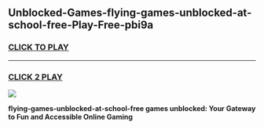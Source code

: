
## Unblocked-Games-flying-games-unblocked-at-school-free-Play-Free-pbi9a
<h3>
<a href="https://premium76.site?title=flying-games-unblocked-at-school-free&ref=09A">CLICK TO PLAY</a></h3>
<hr>

<h3>
<a href="https://premium76.site?title=flying-games-unblocked-at-school-free&ref=09A">CLICK 2 PLAY</a>
  
</h3>

<a href="https://premium76.site?title=flying-games-unblocked-at-school-free&ref=09A"><img src="https://clearcache.store/games.png"></a>


**flying-games-unblocked-at-school-free games unblocked: Your Gateway to Fun and Accessible Online Gaming**
